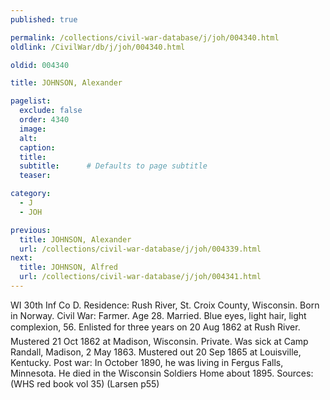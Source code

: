 ```yaml
---
published: true

permalink: /collections/civil-war-database/j/joh/004340.html
oldlink: /CivilWar/db/j/joh/004340.html

oldid: 004340

title: JOHNSON, Alexander

pagelist:
  exclude: false
  order: 4340
  image: 
  alt:
  caption:
  title:
  subtitle:      # Defaults to page subtitle
  teaser:

category: 
  - J 
  - JOH

previous:
  title: JOHNSON, Alexander
  url: /collections/civil-war-database/j/joh/004339.html  
next:
  title: JOHNSON, Alfred
  url: /collections/civil-war-database/j/joh/004341.html   
---
```

WI 30th Inf Co D. Residence: Rush River, St. Croix County, Wisconsin. Born in Norway. Civil War: Farmer. Age 28. Married. Blue eyes, light hair, light complexion, 5&#146;6&#148;. Enlisted for three years on 20 Aug 1862 at Rush River. Mustered 21 Oct 1862 at Madison, Wisconsin. Private. Was sick at Camp Randall, Madison, 2 May 1863. Mustered out 20 Sep 1865 at Louisville, Kentucky. Post war: In October 1890, he was living in Fergus Falls, Minnesota. He died in the Wisconsin Soldiers Home about 1895. Sources: (WHS red book vol 35) (Larsen p55)